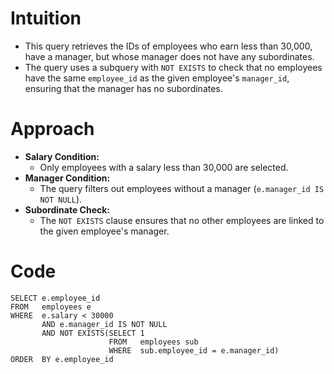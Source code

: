 # Intuition
- This query retrieves the IDs of employees who earn less than 30,000, have a manager, but whose manager does not have any subordinates.
- The query uses a subquery with `NOT EXISTS` to check that no employees have the same `employee_id` as the given employee's `manager_id`, ensuring that the manager has no subordinates.
<!-- Describe your first thoughts on how to solve this problem. -->

# Approach
- **Salary Condition:**
  - Only employees with a salary less than 30,000 are selected.
- **Manager Condition:**
  - The query filters out employees without a manager (`e.manager_id IS NOT NULL`).
- **Subordinate Check:**
  - The `NOT EXISTS` clause ensures that no other employees are linked to the given employee's manager.
<!-- Describe your approach to solving the problem. -->


# Code
```mysql []
SELECT e.employee_id
FROM   employees e
WHERE  e.salary < 30000
       AND e.manager_id IS NOT NULL
       AND NOT EXISTS(SELECT 1
                      FROM   employees sub
                      WHERE  sub.employee_id = e.manager_id)
ORDER  BY e.employee_id
```